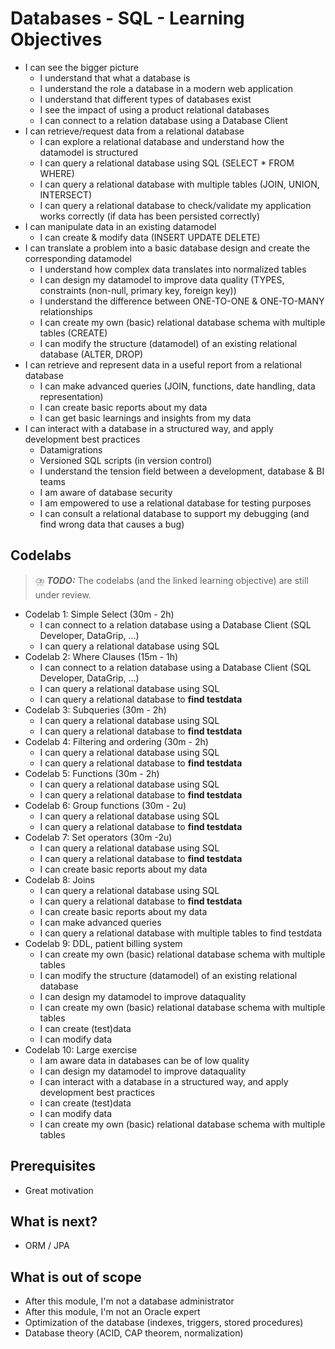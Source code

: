  # Databases - SQL -  Learning Objectives

- I can see the bigger picture
  - I understand that what a database is
  - I understand the role a database in a modern web application
  - I understand that different types of databases exist
  - I see the impact of using a product relational databases
  - I can connect to a relation database using a Database Client
- I can retrieve/request data from a relational database
  - I can explore a relational database and understand how the datamodel is structured
  - I can query a relational database using SQL (SELECT * FROM WHERE)
  - I can query a relational database with multiple tables (JOIN, UNION, INTERSECT)
  - I can query a relational database to check/validate my application works correctly (if data has been persisted correctly)
- I can manipulate data in an existing datamodel
  - I can create & modify data (INSERT UPDATE DELETE)
- I can translate a problem into a basic database design and create the corresponding datamodel
  - I understand how complex data translates into normalized tables
  - I can design my datamodel to improve data quality (TYPES, constraints (non-null, primary key, foreign key))
  - I understand the difference between ONE-TO-ONE & ONE-TO-MANY relationships
  - I can create my own (basic) relational database schema with multiple tables (CREATE)
  - I can modify the structure (datamodel) of an existing relational database (ALTER, DROP)
- I can retrieve and represent data in a useful report from a relational database
  - I can make advanced queries (JOIN, functions, date handling, data representation)
  - I can create basic reports about my data
  - I can get basic learnings and insights from my data
- I can interact with a database in a structured way, and apply development best practices
  - Datamigrations
  - Versioned SQL scripts (in version control)
  - I understand the tension field between a development, database & BI teams
  - I am aware of database security
  - I am empowered to use a relational database for testing purposes
  - I can consult a relational database to support my debugging (and find wrong data that causes a bug)

## Codelabs
> ⛈️ **_TODO:_** The codelabs (and the linked learning objective) are still under review. 
- Codelab 1: Simple Select (30m - 2h)
  - I can connect to a relation database using a Database Client (SQL Developer, DataGrip, ...)
  - I can query a relational database using SQL
- Codelab 2: Where Clauses (15m - 1h)
  - I can connect to a relation database using a Database Client (SQL Developer, DataGrip, ...)
  - I can query a relational database using SQL
  - I can query a relational database to **find testdata**
- Codelab 3: Subqueries (30m - 2h)
  - I can query a relational database using SQL
  - I can query a relational database to **find testdata**
- Codelab 4: Filtering and ordering (30m - 2h)
  - I can query a relational database using SQL
  - I can query a relational database to **find testdata**
- Codelab 5: Functions (30m - 2h)
  - I can query a relational database using SQL
  - I can query a relational database to **find testdata**
- Codelab 6: Group functions (30m - 2u)
  - I can query a relational database using SQL
  - I can query a relational database to **find testdata**
- Codelab 7: Set operators (30m -2u)
  - I can query a relational database using SQL
  - I can query a relational database to **find testdata**
  - I can create basic reports about my data
- Codelab 8: Joins
  - I can query a relational database using SQL
  - I can query a relational database to **find testdata**
  - I can create basic reports about my data
  - I can make advanced queries
  - I can query a relational database with multiple tables to find testdata
- Codelab 9: DDL, patient billing system
  - I can create my own (basic) relational database schema with multiple tables
  - I can modify the structure (datamodel) of an existing relational database
  - I can design my datamodel to improve dataquality
  - I can create my own (basic) relational database schema with multiple tables
  - I can create (test)data
  - I can modify data
- Codelab 10: Large exercise
  - I am aware data in databases can be of low quality
  - I can design my datamodel to improve dataquality
  - I can interact with a database in a structured way, and apply development best practices
  - I can create (test)data
  - I can modify data
  - I can create my own (basic) relational database schema with multiple tables

## Prerequisites
- Great motivation

## What is next?
- ORM / JPA

## What is out of scope
- After this module, I'm not a database administrator
- After this module, I'm not an Oracle expert
- Optimization of the database (indexes, triggers, stored procedures)
- Database theory (ACID, CAP theorem, normalization)